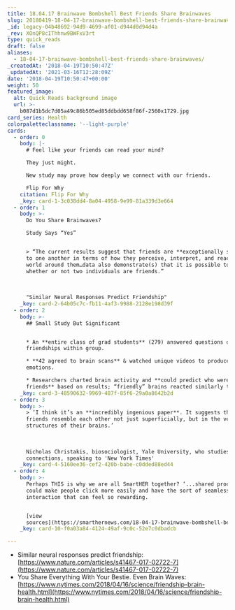 ```yaml
---
title: 18.04.17 Brainwave Bombshell Best Friends Share Brainwaves
slug: 20180419-18-04-17-brainwave-bombshell-best-friends-share-brainwaves
_id: legacy-04b48692-94d9-4699-af01-d944d0d94d4a
_rev: XOnQP8cIThhnw9BWFxV3rt
type: quick_reads
draft: false
aliases:
  - 18-04-17-brainwave-bombshell-best-friends-share-brainwaves/
_createdAt: '2018-04-19T10:50:47Z'
_updatedAt: '2021-03-16T12:28:09Z'
date: '2018-04-19T10:50:47+00:00'
weight: 50
featured_image:
  alt: Quick Reads background image
  url: >-
    b087d1b5dc7d05a49c86b505ed85ddbdd658f86f-2560x1729.jpg
card_series: Health
colorpaletteclassname: '--light-purple'
cards:
  - order: 0
    body: |-
      # Feel like your friends can read your mind?

      They just might.

      New study may prove how deeply we connect with our friends.

      Flip For Why
    citation: Flip For Why
    _key: card-1-3c038dd4-8a04-4958-9e99-81a339d3e664
  - order: 1
    body: >-
      Do You Share Brainwaves?  

      Study Says “Yes”


      > “The current results suggest that friends are **exceptionally similar**
      to one another in terms of how they perceive, interpret, and react to the
      world around them…data also demonstrate(s) that it is possible to predict
      whether or not two individuals are friends.”  
        
        
        
      "Similar Neural Responses Predict Friendship"
    _key: card-2-64b05c7c-fb11-4af3-9988-2128e198d39f
  - order: 2
    body: >-
      ## Small Study But Significant


      * An **entire class of grad students** (279) answered questions on
      friendships within group.

      * **42 agreed to brain scans** & watched unique videos to produce range of
      emotions.

      * Researchers charted brain activity and **could predict who were
      friends** based on results; “friendly” brains reacted similarly to images.
    _key: card-3-48590632-9969-487f-85f6-29a0a8642b2d
  - order: 3
    body: >-
      > ‘I think it’s an **incredibly ingenious paper**. It suggests that
      friends resemble each other not just superficially, but in the very
      structures of their brains.’  
        
        
        
      Nicholas Christakis, biosociologist, Yale University, who studies social
      connections, speaking to 'New York Times'
    _key: card-4-5160ee36-cef2-420b-babe-c0dded88ed44
  - order: 4
    body: >-
      Perhaps THIS is why we are all SmartHER together? ‘...shared processing
      could make people click more easily and have the sort of seamless social
      interaction that can feel so rewarding.


      [view
      sources](https://smarthernews.com/18-04-17-brainwave-bombshell-best-friends-share-brainwaves/)
    _key: card-10-f0a03a84-4124-49af-9c0c-52e7c0dbadcb

---
```

* Similar neural responses predict friendship: [https://www.nature.com/articles/s41467-017-02722-7](https://www.nature.com/articles/s41467-017-02722-7)
* You Share Everything With Your Bestie. Even Brain Waves: [https://www.nytimes.com/2018/04/16/science/friendship-brain-health.html](https://www.nytimes.com/2018/04/16/science/friendship-brain-health.html)